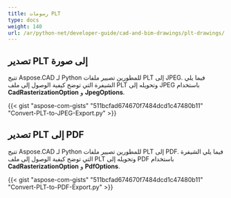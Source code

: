```yaml
---
title: رسومات PLT
type: docs
weight: 140
url: /ar/python-net/developer-guide/cad-and-bim-drawings/plt-drawings/
---
```


## **تصدير PLT إلى صورة**

تتيح Aspose.CAD لـ Python للمطورين تصيير ملفات PLT إلى JPEG. فيما يلي الشيفرة التي توضح كيفية الوصول إلى ملف PLT وتحويله إلى JPEG باستخدام **CadRasterizationOption** و **JpegOptions**.

{{< gist "aspose-com-gists" "511bcfad674670f7484dcd1c47480b11" "Convert-PLT-to-JPEG-Export.py" >}}

## **تصدير PLT إلى PDF**

تتيح Aspose.CAD لـ Python للمطورين تصيير ملفات PLT إلى PDF. فيما يلي الشيفرة التي توضح كيفية الوصول إلى ملف PLT وتحويله إلى PDF باستخدام **CadRasterizationOption** و **PdfOptions**.

{{< gist "aspose-com-gists" "511bcfad674670f7484dcd1c47480b11" "Convert-PLT-to-PDF-Export.py" >}}
